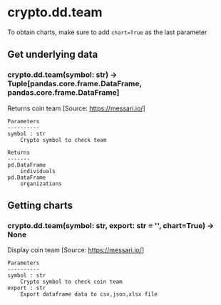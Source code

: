 # crypto.dd.team

To obtain charts, make sure to add `chart=True` as the last parameter

## Get underlying data 
### crypto.dd.team(symbol: str) -> Tuple[pandas.core.frame.DataFrame, pandas.core.frame.DataFrame]

Returns coin team
    [Source: https://messari.io/]

    Parameters
    ----------
    symbol : str
        Crypto symbol to check team

    Returns
    -------
    pd.DataFrame
        individuals
    pd.DataFrame
        organizations

## Getting charts 
### crypto.dd.team(symbol: str, export: str = '', chart=True) -> None

Display coin team
    [Source: https://messari.io/]

    Parameters
    ----------
    symbol : str
        Crypto symbol to check coin team
    export : str
        Export dataframe data to csv,json,xlsx file
